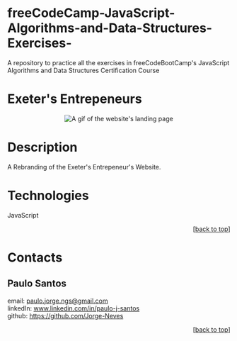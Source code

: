 # freeCodeCamp-JavaScript-Algorithms-and-Data-Structures-Exercises-
A repository to practice all the exercises in freeCodeBootCamp's JavaScript Algorithms and Data Structures Certification Course

# Exeter's Entrepeneurs

<p align="center">
  <img src="DocumentationGif.GIF" alt="A gif of the website's landing page" />
</p>
  
# Description
A Rebranding of the Exeter's Entrepeneur's Website.

# Technologies

JavaScript

<p align="right">[<a href="#top">back to top</a>]</p>

# Contacts

## Paulo Santos

email: paulo.jorge.ngs@gmail.com
<br>
linkedIn: www.linkedin.com/in/paulo-j-santos
<br>
github: https://github.com/Jorge-Neves


<p align="right">[<a href="#top">back to top</a>]</p>

<br>
<br>


